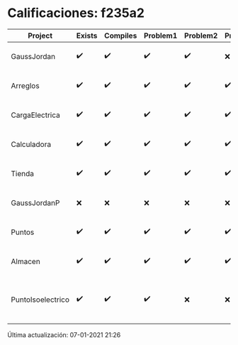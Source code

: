 # Calificaciones: f235a2
|Project|Exists|Compiles|Problem1|Problem2|Problem3|Extra|Grade|CommitHash|CommitDate|CheckDate|DueDate|Comments|
|-|-|-|-|-|-|-|-|-|-|-|-|-|
|GaussJordan|✔️|✔️|✔️|✔️|❌|❌|8.6|6c61bd7623cb49cb84277374b679f4e7dc21f944|29-10-2020 11:52:52|29-10-2020 21:39:04|29-10-2020 21:00:00|////No avisa al usuario que el sistema no tiene solución/No intercambia las filas cuando un pivote es cero|
|Arreglos|✔️|✔️|✔️|✔️|✔️|✔️|10.0|b936f32ae722c3ac418f17d958d2db968006630e|20-10-2020 10:23:29|27-10-2020 22:28:09|22-10-2020 21:00:00|///|
|CargaElectrica|✔️|✔️|✔️|✔️|✔️|✔️|10.0|f90311cbebe1509aa2a60f4485f22af5e620d7ae|18-11-2020 23:46:22|19-11-2020 21:08:23|19-11-2020 21:00:00|///|
|Calculadora|✔️|✔️|✔️|✔️|✔️|✔️|10.0|2be96eb3c12c88ce2e7ca157cfb174561eb74ca1|11-10-2020 20:54:38|15-10-2020 21:24:41|15-10-2020 21:00:00|nan|
|Tienda|✔️|✔️|✔️|✔️|✔️|✔️|10.0|4feb0c601e3ff7332017975fbc78e6c52c182067|11-12-2020 18:47:29|11-12-2020 21:12:51|11-12-2020 21:00:00|///|
|GaussJordanP|❌|❌|❌|❌|❌|❌|5.0|nan|nan|07-01-2021 21:26:40|14-01-2021 21:00:00|No se encontró el archivo en PracticasComputacionI/GaussJordanP/GaussJordanP.py|
|Puntos|✔️|✔️|✔️|✔️|✔️|✔️|10.0|941de9de3763d02a40dc29a275af50187f905224|04-11-2020 17:41:50|04-11-2020 21:03:41|05-11-2020 21:00:00|///|
|Almacen|✔️|✔️|✔️|✔️|✔️|✔️|10.0|f75c1ccfa3b3306a7d68a87593fd9573811d12b5|02-12-2020 16:56:26|02-12-2020 21:03:09|04-12-2020 21:00:00|///|
|PuntoIsoelectrico|✔️|✔️|✔️|❌|❌|❌|5.333333333333333|cb2675a6044485ba194ebab7267c88b210b2f2be|01-12-2020 14:25:22|01-12-2020 21:05:13|26-11-2020 21:00:00|/No evalúa correctamente el punto isoeléctrico de la molécula/No evalúa correctamente el punto isoeléctrico de la molécula/No evalúa correctamente el punto isoeléctrico si los pkas de los grupos no se dan en orden ascendente|

Última actualización: 07-01-2021 21:26